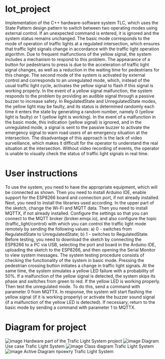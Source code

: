 # Iot_project
Implementation of the C++ hardware-software system TLC, which uses the State Pattern design pattern to switch between two operating modes using external control. If an unexpected command is entered, it is ignored and the system status remains unchanged. The basic mode corresponds to the mode of operation of traffic lights at a regulated intersection, which ensures that traffic light signals change in accordance with the traffic light operation algorithm. Due to frequent malfunctions of the yellow signal, the system includes a mechanism to respond to this problem. The appearance of a button for pedestrians to press is due to the acceleration of traffic light signal changes, as well as a reduction in the waiting time for pedestrians for this change. The second mode of the system is activated by external control and corresponds to an unregulated mode, which, instead of the usual traffic light cycle, activates the yellow signal to flash if this signal is working properly. In the event of a yellow signal malfunction, the system responds to the problem by providing an audible signal through a passive buzzer to increase safety.
In RegulatedState and UnregulatedState modes, the yellow light may be faulty, and its status is determined randomly each time it enters the state by generating a random number, namely 0 (yellow light is faulty) or 1 (yellow light is working). In the event of a malfunction in the basic mode, this indication (yellow signal) is ignored, and in the unregulated mode, a signal is sent to the passive buzzer to activate the emergency signal to warn road users of an emergency situation at the intersection.
The disadvantage of this approach is the lack of video surveillance, which makes it difficult for the operator to understand the real situation at the intersection. Without video recording of events, the operator is unable to visually check the status of traffic light signals in real time.
# User instructions
To use the system, you need to have the appropriate equipment, which will be connected as shown. 
Then you need to install Arduino IDE, enable support for the ESP8266 board and connection port, if not already installed. Next, you need to install the libraries used according. In the upper part of the sketch, change the Wi-Fi and MQTT data.
Then you need to install MQTTX, if not already installed. Configure the settings so that you can connect to the MQTT broker (broker.emqx.io), and also configure the topic (traffic_light/control) with which you can control the traffic light mode remotely by sending the following values:
a)    0 - switches from RegulatedState to UnregulatedState;
b)    1 - switches to RegulatedState.
Before testing, you need to download the sketch by connecting the ESP8266 to a PC via USB, selecting the port and board in the Arduino IDE, uploading the sketch to the ESP8266, and then opening the Serial Monitor to view system messages.
The system testing procedure consists of checking the functionality of the system in basic mode. Pressing the pedestrian crossing button initiates a change in traffic light signals. At the same time, the system simulates a yellow LED failure with a probability of 50%. If a malfunction of the yellow signal is detected, the system skips its phase and switches from green to red. If the yellow LED is working properly.
Then test the unregulated mode. To do this, send a command with parameter 0 from MQTTX. In response, the system will start flashing the yellow signal (if it is working properly) or activate the buzzer sound signal (if a malfunction of the yellow LED is detected). If necessary, return to the basic mode by sending a command with parameter 1 to MQTTX.
# Diagram for project
![image](https://github.com/user-attachments/assets/40bbc5f2-708e-4fdc-8795-90245c896fcb)
Hardware part of the Trafic Light System project
![image](https://github.com/user-attachments/assets/d25bd977-e0a0-4dda-a615-6c58201c38ec)
Diagram Use case Trafic Light System 
![image](https://github.com/user-attachments/assets/3775d57e-618f-426b-8ae9-d32f15b93527)
Class diagram Trafic Light System 
![image](https://github.com/user-attachments/assets/fa1adc0d-db46-440a-9184-5b5bfcb6280d)
Active Diagram проекту Trafic Light System



